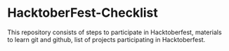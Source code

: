 # HacktoberFest-Checklist
This repository consists of steps to participate in Hacktoberfest, materials to learn git and github, list of projects participating in Hacktoberfest.
